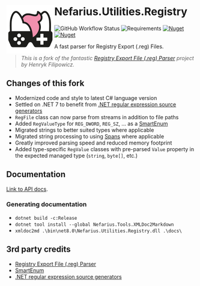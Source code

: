 # <img src="assets/NSS-128x128.png" align="left" />Nefarius.Utilities.Registry

![GitHub Workflow Status](https://img.shields.io/github/actions/workflow/status/nefarius/Nefarius.Utilities.Registry/build.yml) ![Requirements](https://img.shields.io/badge/Requires-.NET%207%2F8-blue.svg) [![Nuget](https://img.shields.io/nuget/v/Nefarius.Utilities.Registry)](https://www.nuget.org/packages/Nefarius.Utilities.Registry/) [![Nuget](https://img.shields.io/nuget/dt/Nefarius.Utilities.Registry)](https://www.nuget.org/packages/Nefarius.Utilities.Registry/)

A fast parser for Registry Export (.reg) Files.

> *This is a fork of the fantastic [Registry Export File (.reg) Parser](https://www.codeproject.com/Tips/125573/Registry-Export-File-reg-Parser) project by Henryk Filipowicz.*

## Changes of this fork

- Modernized code and style to latest C# language version
- Settled on .NET 7 to benefit from [.NET regular expression source generators](https://learn.microsoft.com/en-us/dotnet/standard/base-types/regular-expression-source-generators)
- `RegFile` class can now parse from streams in addition to file paths
- Added `RegValueType` for `REG_DWORD`, `REG_SZ`, ... as a [SmartEnum](https://github.com/ardalis/SmartEnum)
- Migrated strings to better suited types where applicable
- Migrated string processing to using [Spans](https://learn.microsoft.com/en-us/dotnet/api/system.span-1?view=net-7.0) where applicable
- Greatly improved parsing speed and reduced memory footprint
- Added type-specific `RegValue` classes with pre-parsed `Value` property in the expected managed type (`string`, `byte[]`, etc.)

## Documentation

[Link to API docs](docs/index.md).

### Generating documentation

- `dotnet build -c:Release`
- `dotnet tool install --global Nefarius.Tools.XMLDoc2Markdown`
- `xmldoc2md .\bin\net8.0\Nefarius.Utilities.Registry.dll .\docs\`

## 3rd party credits

- [Registry Export File (.reg) Parser](https://www.codeproject.com/Tips/125573/Registry-Export-File-reg-Parser)
- [SmartEnum](https://github.com/ardalis/SmartEnum)
- [.NET regular expression source generators](https://learn.microsoft.com/en-us/dotnet/standard/base-types/regular-expression-source-generators)
